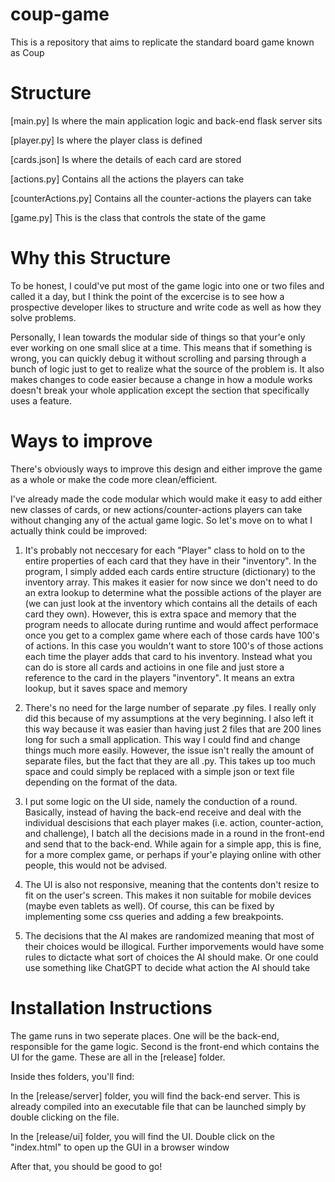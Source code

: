 # coup-game

This is a repository that aims to replicate the standard board game known as Coup

# Structure

[main.py] Is where the main application logic and back-end flask server sits

[player.py] Is where the player class is defined

[cards.json] Is where the details of each card are stored

[actions.py] Contains all the actions the players can take

[counterActions.py] Contains all the counter-actions the players can take

[game.py] This is the class that controls the state of the game

# Why this Structure

To be honest, I could've put most of the game logic into one or two files and called it a day, but I think the point of the excercise is to see how a prospective developer 
likes to structure and write code as well as how they solve problems. 

Personally, I lean towards the modular side of things so that your'e only ever working on one small slice at a time. This means that if
something is wrong, you can quickly debug it without scrolling and parsing through a bunch of logic just to get to realize what the source of the problem is.
It also makes changes to code easier because a change in how a module works doesn't break your whole application except the section that specifically uses a feature.

# Ways to improve

There's obviously ways to improve this design and either improve the game as a whole or make the code more clean/efficient.

I've already made the code modular which would make it easy to add either new classes of cards, or new actions/counter-actions players can take without
changing any of the actual game logic. So let's move on to what I actually think could be improved:

1. It's probably not neccesary for each "Player" class to hold on to the entire properties of each card that they have in their "inventory".
In the program, I simply added each cards entire structure (dictionary) to the inventory array. This makes it easier for now since we don't
need to do an extra lookup to determine what the possible actions of the player are (we can just look at the inventory which contains all the details of each card they own).
However, this is extra space and memory that the program needs to allocate during runtime and would affect performace once you get to a complex game where each of
those cards have 100's of actions. In this case you wouldn't want to store 100's of those actions each time the player adds that card to his inventory. Instead what you can
do is store all cards and actioins in one file and just store a reference to the card in the players "inventory". It means an extra lookup, but it saves space and memory

2. There's no need for the large number of separate .py files. I really only did this because of my assumptions at the very beginning. I also left it this way because it was easier than having just 2 files that are 200 lines long for such a small application. This way I could find and change things much more easily. However, the issue isn't really the amount of separate files, but the fact that they are all .py. This takes up too much space and could simply be replaced with a simple json or text file depending on the format of the data. 

3. I put some logic on the UI side, namely the conduction of a round. Basically, instead of having the back-end receive and deal with the individual descisions that each player makes (i.e. action, counter-action, and challenge), I batch all the decisions made in a round in the front-end and send that to the back-end. While again for a simple app, this is fine, for a more complex game, or perhaps if your'e playing online with other people, this would not be advised.

4. The UI is also not responsive, meaning that the contents don't resize to fit on the user's screen. This makes it non suitable for mobile devices (maybe even tablets as well). Of course, this can be fixed by implementing some css queries and adding a few breakpoints.

5. The decisions that the AI makes are randomized meaning that most of their choices would be illogical. Further imporvements would have some rules to dictacte what sort of choices the AI should make. Or one could use something like ChatGPT to decide what action the AI should take



# Installation Instructions

The game runs in two seperate places. One will be the back-end, responsible for the game logic. Second is the front-end which contains the UI for the game. These are all in the  [release] folder.

Inside thes folders, you'll find:

In the [release/server] folder, you will find the back-end server. This is already compiled into an executable file that can be launched simply by double clicking on the file.  

In the [release/ui] folder, you will find the UI. Double click on the "index.html" to open up the GUI in a browser window

After that, you should be good to go!

